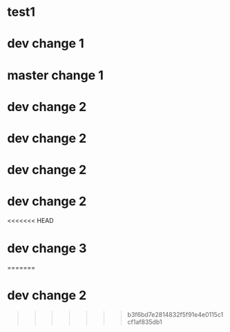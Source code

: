 # test1

# dev change 1

# master change 1

# dev change 2

# dev change 2

# dev change 2

# dev change 2

<<<<<<< HEAD
# dev change 3
=======

# dev change 2
>>>>>>> b3f6bd7e2814832f5f91e4e0115c1cf1af835db1

